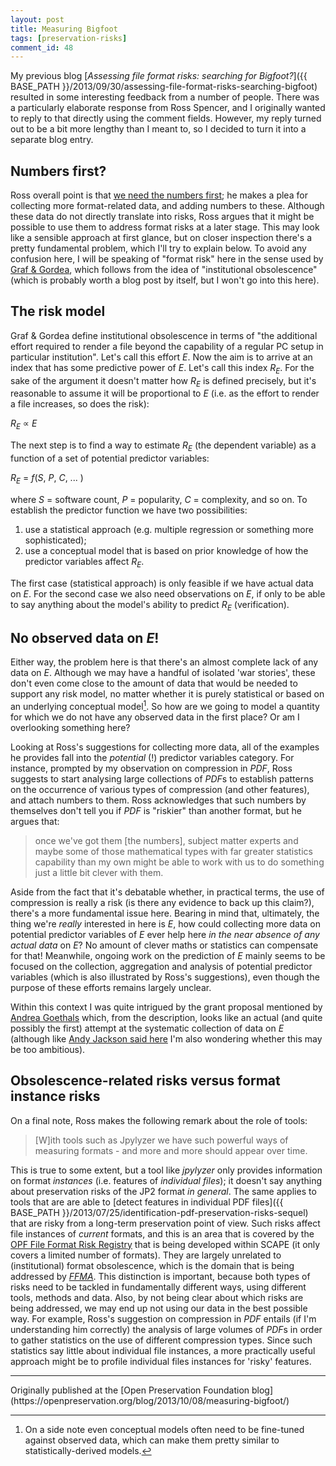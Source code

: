 ```yaml
---
layout: post
title: Measuring Bigfoot
tags: [preservation-risks]
comment_id: 48
---
```


My previous blog [*Assessing file format risks: searching for Bigfoot?*]({{ BASE_PATH }}/2013/09/30/assessing-file-format-risks-searching-bigfoot) resulted in some interesting feedback from a number of people. There was a particularly elaborate response from Ross Spencer, and I originally wanted to reply to that directly using the comment fields. However, my reply turned out to be a bit more lengthy than I meant to, so I decided to turn it into a separate blog entry.

<!-- more -->

## Numbers first?

Ross overall point is that [we need the numbers first](http://www.openplanetsfoundation.org/comment/511#comment-511); he makes a plea for collecting more format-related data, and adding numbers to these. Although these data do not directly translate into risks, Ross argues that it might be possible to use them to address format risks at a later stage. This may look like a sensible approach at first glance, but on closer inspection there's a pretty fundamental problem, which I'll try to explain below. To avoid any confusion here, I will be speaking of "format risk" here in the sense used by [Graf & Gordea](http://purl.pt/24107/1/iPres2013_PDF/A%20Risk%20Analysis%20of%20File%20Formats%20for%20Preservation%20Planning.pdf), which follows from the idea of "institutional obsolescence" (which is probably worth a blog post by itself, but I won't go into this here).

## The risk model

Graf & Gordea define institutional obsolescence in terms of "the additional effort required to render a file beyond the capability of a regular PC setup in particular institution". Let's call this effort *E*. Now the aim is to arrive at an index that has some predictive power of *E*. Let's call this index *R<sub>E</sub>*. For the sake of the argument it doesn't matter how *R<sub>E</sub>* is defined precisely, but it's reasonable to assume it will be proportional to *E* (i.e. as the effort to render a file increases, so does the risk):

*R<sub>E</sub>* &prop; *E*

The next step is to find a way to estimate *R<sub>E</sub>* (the dependent variable) as a function of a set of potential predictor variables:

*R<sub>E</sub>* = *f*(*S*, *P*, *C*, ... )

where *S* = software count, *P* = popularity, *C* = complexity, and so on. To establish the predictor function we have two possibilities:

1. use a statistical approach (e.g. multiple regression or something more sophisticated);
2. use a conceptual model that is based on prior knowledge of how the predictor variables affect *R<sub>E</sub>*.

The first case (statistical approach) is only feasible if we have actual data on *E*. For the second case we also need observations on *E*, if only to be able to say anything about the model's ability to predict *R<sub>E</sub>* (verification).

## No observed data on *E*!

Either way, the problem here is that there's an almost complete lack of any data on *E*. Although we may have a handful of isolated 'war stories', these don't even come close to the amount of data that would be needed to support any risk model, no matter whether it is purely statistical or based on an underlying conceptual model[^1]. So how are we going to model a quantity for which we do not have any observed data in the first place? Or am I overlooking something here?

Looking at Ross's suggestions for collecting more data, all of the examples he provides fall into the *potential* (!) predictor variables category. For instance, prompted by my observation on compression in *PDF*, Ross suggests to start analysing large collections of *PDF*s to establish patterns on the occurrence of various types of compression (and other features), and attach numbers to them. Ross acknowledges that such numbers by themselves don't tell you if *PDF* is "riskier" than another format, but he argues that:

> once we've got them  [the numbers], subject matter experts and maybe some of those mathematical types with far greater statistics capability than my own might be able to work with us to do something just a little bit clever with them.

Aside from the fact that it's debatable whether, in practical terms, the use of compression is really a risk (is there any evidence to back up this claim?), there's a more fundamental issue here. Bearing in mind that, ultimately, the thing we're *really* interested in here is *E*, how could collecting more data on potential predictor variables of *E* ever help here *in the near absence of any actual data* on *E*? No amount of clever maths or statistics  can compensate for that! Meanwhile, ongoing work on the prediction of *E* mainly seems to be focused on the collection, aggregation and analysis of potential predictor variables (which is also illustrated by Ross's suggestions), even though the purpose of these efforts remains largely unclear.

Within this context I was quite intrigued by the grant proposal mentioned by [Andrea Goethals](http://www.openplanetsfoundation.org/comment/513#comment-513) which, from the description, looks like an actual (and quite possibly the first) attempt at the systematic collection of data on *E* (although like [Andy Jackson said here](http://www.openplanetsfoundation.org/comment/513#comment-513) I'm also wondering whether this may be too ambitious). 

## Obsolescence-related risks versus format instance risks

On a final note, Ross makes the following remark about the role of tools:

> [W]ith tools such as Jpylyzer we have such powerful ways of measuring formats - and more and more should appear over time.

This is true to some extent, but a tool like *jpylyzer* only provides information on format *instances* (i.e. features of *individual files*); it doesn't say anything about preservation risks of the JP2 format *in general*. The same applies to tools that are are able to [detect features in individual PDF files]({{ BASE_PATH }}/2013/07/25/identification-pdf-preservation-risks-sequel) that are risky from a long-term preservation point of view. Such risks affect file instances of *current* formats, and this is an area that is covered by the [OPF File Format Risk Registry](http://wiki.opf-labs.org/display/TR/OPF+File+Format+Risk+Registry) that is being developed within SCAPE (it only covers a limited number of formats). They are largely unrelated to (institutional) format obsolescence, which is the domain that is being addressed by [*FFMA*](http://ffma.ait.ac.at:8080/preservation-riskmanagement/). This distinction is important, because both types of risks need to be tackled in fundamentally different ways, using different tools, methods and data. Also, by not being clear about which risks are being addressed, we may end up not using our data in the best possible way. For example, Ross's suggestion on compression in *PDF* entails (if I'm understanding him correctly) the analysis of large volumes of *PDF*s in order to gather statistics on the use of different  compression types. Since such statistics say little about individual file instances, a more practically useful approach might be to profile individual files instances for 'risky' features.

[^1]: On a side note even conceptual models often need to be fine-tuned against observed data, which can make them pretty similar to statistically-derived models.
<hr>
Originally published at the [Open Preservation Foundation blog](https://openpreservation.org/blog/2013/10/08/measuring-bigfoot/)
